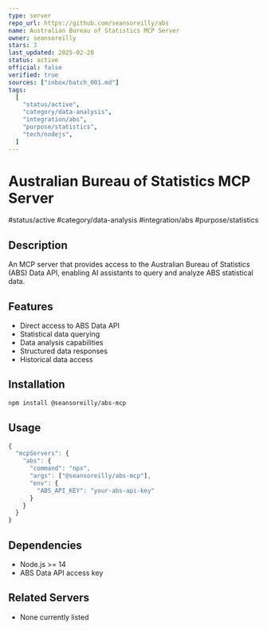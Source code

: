 ```yaml
---
type: server
repo_url: https://github.com/seansoreilly/abs
name: Australian Bureau of Statistics MCP Server
owner: seansoreilly
stars: 3
last_updated: 2025-02-28
status: active
official: false
verified: true
sources: ["inbox/batch_001.md"]
tags:
  [
    "status/active",
    "category/data-analysis",
    "integration/abs",
    "purpose/statistics",
    "tech/nodejs",
  ]
---
```


# Australian Bureau of Statistics MCP Server

#status/active #category/data-analysis #integration/abs #purpose/statistics

## Description

An MCP server that provides access to the Australian Bureau of Statistics (ABS) Data API, enabling AI assistants to query and analyze ABS statistical data.

## Features

- Direct access to ABS Data API
- Statistical data querying
- Data analysis capabilities
- Structured data responses
- Historical data access

## Installation

```bash
npm install @seansoreilly/abs-mcp
```

## Usage

```javascript
{
  "mcpServers": {
    "abs": {
      "command": "npx",
      "args": ["@seansoreilly/abs-mcp"],
      "env": {
        "ABS_API_KEY": "your-abs-api-key"
      }
    }
  }
}
```

## Dependencies

- Node.js >= 14
- ABS Data API access key

## Related Servers

- None currently listed
